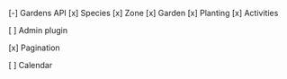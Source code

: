 [-] Gardens API
    [x] Species
    [x] Zone
    [x] Garden
    [x] Planting
    [x] Activities

[ ] Admin plugin

[x] Pagination

[ ] Calendar
